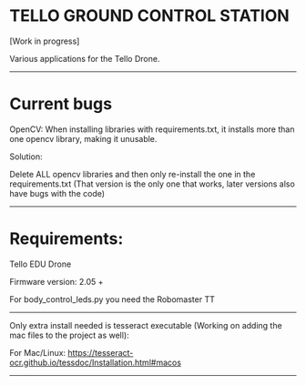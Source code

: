 # TELLO GROUND CONTROL STATION

[Work in progress]

Various applications for the Tello Drone. 

***
# Current bugs 

OpenCV:
When installing libraries with requirements.txt, it installs more than one opencv library, making it unusable.

Solution:

Delete ALL opencv libraries and then only re-install the one in the requirements.txt (That version is the only one that works, later versions also have bugs with the code)


***

# Requirements:

Tello EDU Drone

Firmware version: 2.05 +

For body_control_leds.py you need the Robomaster TT

***

Only extra install needed is tesseract executable (Working on adding the mac files to the project as well):

For Mac/Linux: https://tesseract-ocr.github.io/tessdoc/Installation.html#macos


***

